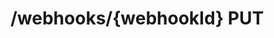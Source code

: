 #  /webhooks/{webhookId} PUT

<api-endpoint openapi-path="../../resources/openapi.yaml" method="PUT" endpoint="/webhooks/{webhookId}"></api-endpoint>